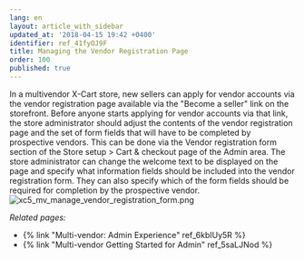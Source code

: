 ```yaml
---
lang: en
layout: article_with_sidebar
updated_at: '2018-04-15 19:42 +0400'
identifier: ref_41fyOJ9F
title: Managing the Vendor Registration Page
order: 100
published: true
---
```

In a multivendor X-Cart store, new sellers can apply for vendor accounts via the vendor registration page available via the "Become a seller" link on the storefront. Before anyone starts applying for vendor accounts via that link, the store administrator should adjust the contents of the vendor registration page and the set of form fields that will have to be completed by prospective vendors. This can be done via the Vendor registration form section of the Store setup > Cart & checkout page of the Admin area. 
The store administrator can change the welcome text to be displayed on the page and specify what information fields should be included into the vendor registration form. They can also specify which of the form fields should be required for completion by the prospective vendor.
![xc5_mv_manage_vendor_registration_form.png]({{site.baseurl}}/attachments/ref_41fyOJ9F/xc5_mv_manage_vendor_registration_form.png)

_Related pages:_
   
   *  {% link "Multi-vendor: Admin Experience" ref_6kbIUy5R %}
   *  {% link "Multi-vendor Getting Started for Admin" ref_5saLJNod %}

